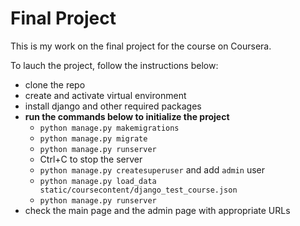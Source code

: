Final Project
===

This is my work on the final project for the course []() on Coursera. 

To lauch the project, follow the instructions below:

- clone the repo
- create and activate virtual environment
- install django and other required packages 
- **run the commands below to initialize the project**
  - `python manage.py makemigrations`
  - `python manage.py migrate`
  - `python manage.py runserver`
  - Ctrl+C to stop the server
  - `python manage.py createsuperuser` and add `admin` user
  - `python manage.py load_data static/coursecontent/django_test_course.json`
  - `python manage.py runserver`
- check the main page and the admin page with appropriate URLs